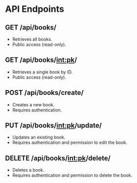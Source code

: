 # API Endpoints

## GET /api/books/
- Retrieves all books.
- Public access (read-only).

## GET /api/books/<int:pk>/
- Retrieves a single book by ID.
- Public access (read-only).

## POST /api/books/create/
- Creates a new book.
- Requires authentication.

## PUT /api/books/<int:pk>/update/
- Updates an existing book.
- Requires authentication and permission to edit the book.

## DELETE /api/books/<int:pk>/delete/
- Deletes a book.
- Requires authentication and permission to delete the book.
